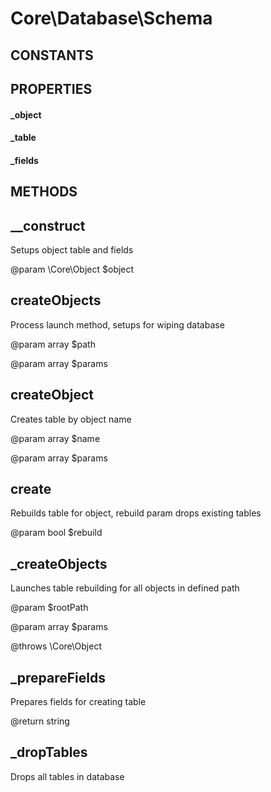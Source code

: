 # Core\Database\Schema
## CONSTANTS

## PROPERTIES

#### _object
#### _table
#### _fields
## METHODS

## __construct



	 
 Setups object table and fields
	 
 @param \Core\Object $object
	 
## createObjects



	 
 Process launch method, setups for wiping database
	 
 @param array $path
	 
 @param array $params
	 
## createObject



	 
 Creates table by object name
	 
 @param array $name
	 
 @param array $params
	 
## create



	 
 Rebuilds table for object, rebuild param drops existing tables
	 
 @param bool $rebuild
	 
## _createObjects



	 
 Launches table rebuilding for all objects in defined path
	 
 @param $rootPath
	 
 @param array $params
	 
 @throws \Core\Object
	 
## _prepareFields



	 
 Prepares fields for creating table
	 
 @return string
	 
## _dropTables



	 
 Drops all tables in database
	 
